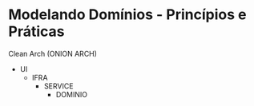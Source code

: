 # Modelando Domínios - Princípios e Práticas 

Clean Arch (ONION ARCH)

* UI
  * IFRA
    * SERVICE
      * DOMINIO
